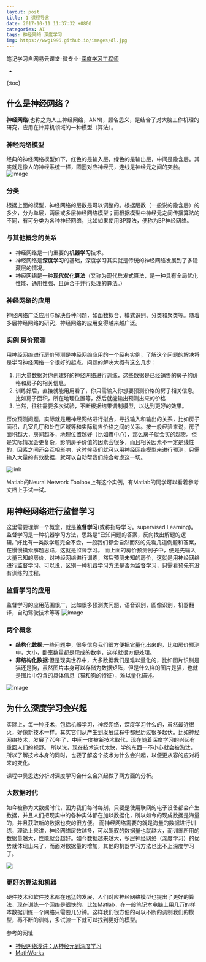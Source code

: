 ```yaml
---
layout: post
title: 1 课程导言
date: 2017-10-11 11:37:32 +0800
categories: AI
tags: 神经网络 深度学习
img: https://wwg1996.github.io/images/dl.jpg
---
```


笔记学习自网易云课堂-微专业-[深度学习工程师](http://mooc.study.163.com/smartSpec/detail/1001319001.htm)

* 
{:toc}
## 什么是神经网络？
**神经网络**(也称之为人工神经网络，ANN)，顾名思义，是结合了对大脑工作机理的研究，应用在计算机领域的一种模型（算法）。

### 神经网络模型
经典的神经网络模型如下，红色的是输入层，绿色的是输出层，中间是隐含层。其实就是像人的神经系统一样，圆圈对应神经元，连线是神经元之间的突触。
![image](https://wwg1996.github.io/images/300px-Colored_neural_network.svg.png)

### 分类
根据上面的模型，神经网络的层数是可以调整的。根据层数（一般说的隐含层）的多少，分为单层，两层或多层神经网络模型；而根据模型中神经元之间传播算法的不同，有可分类为各种神经网络，比如如果使用BP算法，便称为BP神经网络。

### 与其他概念的关系
* 神经网络是一门重要的**机器学习**技术。
* 神经网络是**深度学习**的基础，深度学习其实就是传统的神经网络发展到了多隐藏层的情况。
* 神经网络是一种**现代优化算法**（又称为现代启发式算法，是一种具有全局优化性能、通用性强、且适合于并行处理的算法。）

### 神经网络的应用
神经网络广泛应用与解决各种问题，如函数拟合、模式识别、分类和聚类等。随着多层神经网络的研究，神经网络的应用变得越来越广泛。

### 实例 房价预测
用神经网络进行房价预测是神经网络应用的一个经典实例，了解这个问题的解决将是学习神经网络一个很好的起点，问题的解决大概有这么几步：
1. 用大量数据对你创建好的神经网络进行训练，这些数据是已经销售的房子的价格和房子的相关信息。
2. 训练好后，直接就能用用看了，你只需输入你想要预测价格的房子相关信息，比如房子面积，所在地理位置等，然后就能输出预测出来的价格
3. 当然，往往需要多次试验，不断根据结果调制模型，以达到更好的效果。

房价预测问题，实际就是用神经网络进行拟合，寻找输入和输出的关系，比如房子面积，几室几厅和处在区域等和实际销售价格之间的关系。按一般经验来说，房子面积越大，房间越多，地理位置越好（比如市中心），那么房子就会买的越贵。但是实际情况会更复杂，影响房子价值的因素会很多，而且相关因素不一定是线性的，因素之间还会互相影响，这时候我们就可以用神经网络模型来进行预测，只需输入大量的有效数据，就可以自动帮我们综合考虑这一切。

![link](https://wwg1996.github.io/images/fjyc.png)

Matlab的Neural Network Toolbox上有这个实例，有Matlab的同学可以看着参考文档上手试一试。


## 用神经网络进行监督学习
这里需要理解一个概念，就是**监督学习**(或称指导学习。supervised Learning)。监督学习是一种机器学习方法，思路是“已知问题的答案，反向找出解题的逻辑。”好比有一类数学题完全不会，一般我们都会自然而然的先看几道例题和答案，在慢慢摸索解题思路，这就是监督学习。
而上面的房价预测例子中，便是先输入大量已知的房价，对神经网络进行训练，然后预测未知的房价，这就是用神经网络进行监督学习。可以说，区别一种机器学习方法是否为监督学习，只需看预先有没有训练的过程。

### 监督学习的应用
监督学习的应用范围很广，比如很多预测类问题，语音识别，图像识别，机器翻译，自动驾驶技术等等
![image](https://wwg1996.github.io/images/sl.png)

### 两个概念
* **结构化数据**:一些问题中，很多信息我们很方便把它量化出来的，比如房价预测中，大小，卧室数量都是现成的数字，这样就很方便处理。
* **非结构化数据**:但是现实世界中，大多数据我们是难以量化的，比如图片识别是猫还是狗，虽然图片本身可以存储为数据矩阵，但是什么样的图片是猫，也就是图片中包含的具体信息（猫和狗的特征），难以量化描述。

![image](https://wwg1996.github.io/images/sdud.png)

## 为什么深度学习会兴起
实际上，每一种技术，包括机器学习，神经网络，深度学习什么的，虽然最近很火，好像新技术一样。其实它们从产生到发展过程中都经历过很多起伏。比如神经网络技术，发展了70年了，中间一度被新技术取代，现在随着深度学习的兴起有重回人们的视野。
所以说，现在技术迭代太快，学的东西一不小心就会被淘汰，所以了解技术本身的同时，也要了解这个技术为什么会兴起，以便更从容的应对将来的变化。

课程中吴恩达分析对深度学习会什么会兴起做了两方面的分析。
### 大数据时代
如今被称为大数据时代，因为我们每时每刻，只要是使用联网的电子设备都会产生数据，并且人们把现实中的各种实体都在加以数据化，所以如今的现成数据是海量的，并且获取新的数据也变的很方便。
而神经网络需要的就是海量的数据进行训练，理论上来讲，神经网络层数越多，可以驾驭的数据量也就越大，而训练所用的数据量越大，性能就会越好。如今数据越来越大，多层神经网络（深度学习）的优势就体现出来了，而面对数据量的增加，其他的机器学习方法也比不上深度学习了。

![](https://wwg1996.github.io/images/xnfx.png)

### 更好的算法和机器
硬件技术和软件技术都在迅猛的发展，人们对应神经网络模型也提出了更好的算法，现在训练一个网络是很快的，比如Matlab，在一般笔记本电脑上用几万的样本数据训练一个网络只需要几分钟。这样我们很方便的可以不断的调制我们的模型，再不断的训练，多试验一下就可以找到更好的模型。

参考的网址
* [神经网络浅讲：从神经元到深度学习](http://www.cnblogs.com/subconscious/p/5058741.html)
* [MathWorks](https://cn.mathworks.com/help/nnet/index.html)

